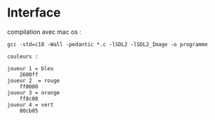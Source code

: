 # Interface


compilation avec mac os : 

	gcc -std=c18 -Wall -pedantic *.c -lSDL2 -lSDL2_Image -o programme
	
	couleurs : 
	
	joueur 1 = bleu
		2600ff
	joueur 2  = rouge
		ff0000
	joueur 3 = orange
		ff8c00
	joueur 4 = vert
		00cb05